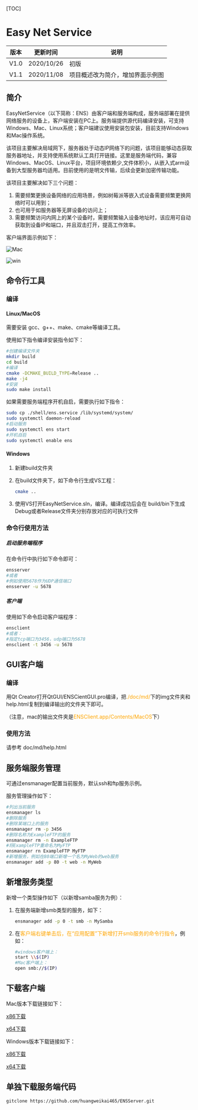[TOC]

# Easy Net Service

| 版本 | 更新时间   | 说明                             |
| ---- | ---------- | -------------------------------- |
| V1.0 | 2020/10/26 | 初版                             |
| V1.1 | 2020/11/08 | 项目概述改为简介，增加界面示例图 |

## 简介

EasyNetService（以下简称：ENS）由客户端和服务端构成，服务端部署在提供网络服务的设备上，客户端安装在PC上。服务端提供源代码编译安装，可支持Windows、Mac、Linux系统；客户端建议使用安装包安装，目前支持Windows和Mac操作系统。

该项目主要解决局域网下，服务器处于动态IP网络下的问题，该项目能够动态获取服务器地址，并支持使用系统默认工具打开链接。这里是服务端代码，兼容Windows、MacOS、Linux平台，项目环境依赖少,文件体积小，从嵌入式arm设备到大型服务器均适用。目前使用的是明文传输，后续会更新加密传输功能。

该项目主要解决如下三个问题：

1. 需要频繁更换设备网络的应用场景，例如树莓派等嵌入式设备需要频繁更换网络时可以用到；
2. 也可用于如服务器等无屏设备的访问上；
3. 需要频繁访问内网上的某个设备时，需要频繁输入设备地址时，该应用可自动获取到设备IP和端口，并且双击打开，提高工作效率。

客户端界面示例如下：

![Mac](D:/Github/EasyNetService/doc/md/img/mac.png)

![win](D:/Github/EasyNetService/doc/md/img/win.png)

## 命令行工具

### 编译

#### Linux/MacOS

需要安装 gcc、g++、make、cmake等编译工具。

使用如下指令编译安装指令如下：

``` bash
#创建编译文件夹
mkdir build
cd build
#编译
cmake -DCMAKE_BUILD_TYPE=Release ..
make -j4
#安装
sudo make install
```

如果需要服务端程序开机自启，需要执行如下指令：

``` bash
sudo cp ./shell/ens.service /lib/systemd/system/
sudo systemctl daemon-reload
#启动服务
sudo systemctl ens start
#开机自启
sudo systemctl enable ens
```

#### Windows

1. 新建build文件夹

2. 在build文件夹下，如下命令行生成VS工程：

   ``` bash
   cmake ..
   ```

3. 使用VS打开EasyNetService.sln，编译。编译成功后会在 build/bin下生成Debug或者Release文件夹分别存放对应的可执行文件

### 命令行使用方法

##### 启动服务端程序

在命令行中执行如下命令即可：

``` bash
ensserver
#或者
#例如使用5678作为UDP通信端口
ensserver -u 5678
```

##### 客户端

使用如下命令启动客户端程序：

``` bash
ensclient
#或者：
#指定tcp端口为3456，udp端口为5678
ensclient -t 3456 -u 5678
```

## GUI客户端

### 编译

用Qt Creator打开QtGUI/ENSCientGUI.pro编译，把<font color=orange>./doc/md/</font>下的img文件夹和help.html复制到编译输出的文件夹下即可。

（注意，mac的输出文件夹是<font color=orange>ENSClient.app/Contents/MacOS</font>下）

### 使用方法

请参考 doc/md/help.html

## 服务端服务管理

可通过ensmanager配置当前服务，默认ssh和ftp服务示例。

服务管理操作如下：

``` bash
#列出当前服务
ensmanager ls
#删除服务
#删除某端口上的服务
ensmanager rm -p 3456
#删除名称为ExampleFTP的服务
ensmanager rm -n ExampleFTP
#将ExampleFTP重命名为MyFTP
ensmanager rn ExampleFTP MyFTP
#新增服务，例如在80端口新增一个名为MyWeb的web服务
ensmanager add -p 80 -t web -n MyWeb
```

## 新增服务类型

新增一个类型操作如下（以新增samba服务为例）：

1. 在服务端新增smb类型的服务，如下：

   ``` bash
   ensmanager add -p 0 -t smb -n MySamba
   ```

2. 在<font color=orange>客户端右键单击后，在“应用配置”下新增打开smb服务的命令行指令</font>，例如：

   ``` bash
   #windows客户端上：
   start \\$(IP)
   #Mac客户端上：
   open smb://$(IP)
   ```

## 下载客户端

Mac版本下载链接如下：

[x86下载](./Bin/Mac/x86/ENSClient.dmg)

[x64下载](./Bin/Mac/x64/ENSClient.dmg)

Windows版本下载链接如下：

[x86下载](./Bin/Windows/x86.zip)

[x64下载](./Bin/Windows/x64.zip)

## 单独下载服务端代码

``` bash
gitclone https://github.com/huangweikai465/ENSServer.git
```

